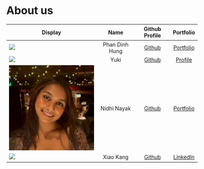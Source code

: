 # About us

| Display                                            |      Name      |              Github Profile              |                             Portfolio                             |
|----------------------------------------------------|:--------------:|:----------------------------------------:|:-----------------------------------------------------------------:|
| <img src="../docs/images/dummy1.JPG" width="300"/> | Phan Dinh Hung | [Github](https://github.com/PDHung1104)  |              [Portfolio](team/PDHung1104.md)              |
| <img src="../docs/images/yuki.JPG" width="300"/>   |      Yuki      | [Github](https://github.com/yuki-zmstr)  |            [Profile](https://yukihide-takahashi.com/)             |
| <img src="images/nidhi.jpeg" width="300"/>         |  Nidhi Nayak   | [Github](https://github.com/nidhi-nayak) |                 [Portfolio](team/nidhi-nayak.md)                  |
| <img src="../docs/images/dummy2.JPG" width="300"/> |   Xiao Kang    |  [Github](https://github.com/chenxk619)  | [LinkedIn](https://www.linkedin.com/in/chen-xiao-kang-9127b4234/) |
